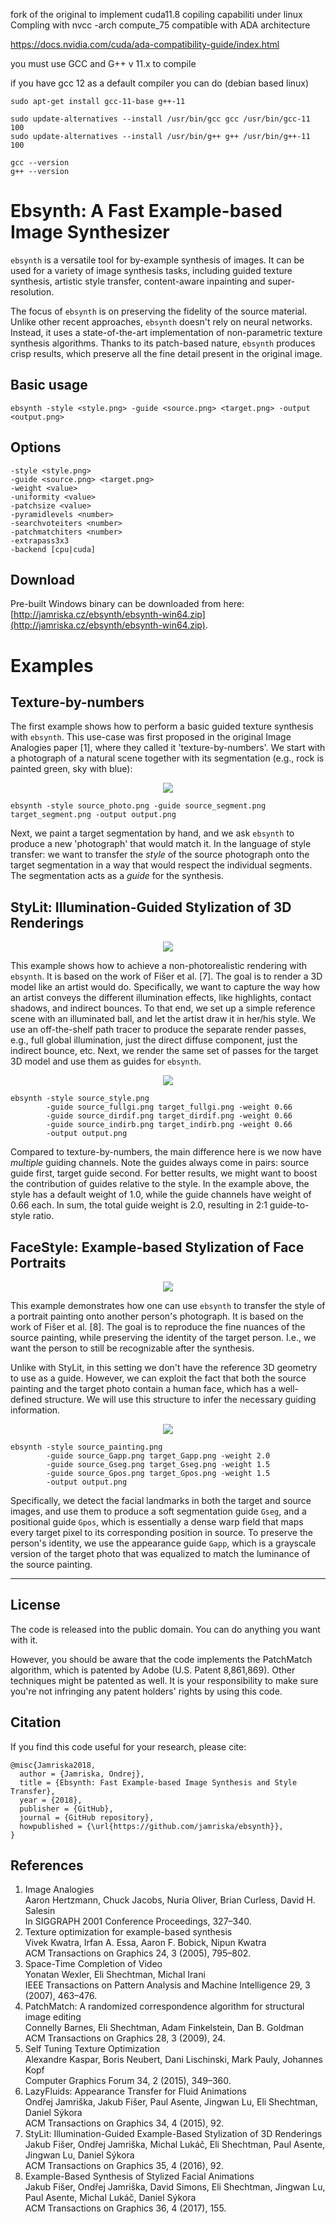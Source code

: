 fork of the original to implement cuda11.8 copiling capabiliti under linux
Compling with nvcc -arch compute_75
compatible with ADA architecture

https://docs.nvidia.com/cuda/ada-compatibility-guide/index.html

you must use GCC and G++ v 11.x to compile

if you have gcc 12 as a default compiler you can do (debian based linux)

```
sudo apt-get install gcc-11-base g++-11

sudo update-alternatives --install /usr/bin/gcc gcc /usr/bin/gcc-11 100
sudo update-alternatives --install /usr/bin/g++ g++ /usr/bin/g++-11 100

gcc --version
g++ --version
```

# Ebsynth: A Fast Example-based Image Synthesizer

`ebsynth` is a versatile tool for by-example synthesis of images.
It can be used for a variety of image synthesis tasks, including guided
texture synthesis, artistic style transfer, content-aware inpainting
and super-resolution.

The focus of `ebsynth` is on preserving the fidelity of the source material.
Unlike other recent approaches, `ebsynth` doesn't rely on neural networks.
Instead, it uses a state-of-the-art implementation of non-parametric
texture synthesis algorithms. Thanks to its patch-based nature, `ebsynth`
produces crisp results, which preserve all the fine detail present in the
original image.

## Basic usage

```
ebsynth -style <style.png> -guide <source.png> <target.png> -output <output.png>
```

## Options
```
-style <style.png>
-guide <source.png> <target.png>
-weight <value>
-uniformity <value>
-patchsize <value>
-pyramidlevels <number>
-searchvoteiters <number>
-patchmatchiters <number>
-extrapass3x3
-backend [cpu|cuda]
```

## Download

Pre-built Windows binary can be downloaded from here: [http://jamriska.cz/ebsynth/ebsynth-win64.zip](http://jamriska.cz/ebsynth/ebsynth-win64.zip).

# Examples

## Texture-by-numbers

The first example shows how to perform a basic guided texture synthesis with `ebsynth`.
This use-case was first proposed in the original Image Analogies paper [1], where they
called it 'texture-by-numbers'. We start with a photograph of a natural scene together
with its segmentation (e.g., rock is painted green, sky with blue):

<p align='center'>
  <img src='doc/images/texbynum.jpg'/>
</p>

```
ebsynth -style source_photo.png -guide source_segment.png target_segment.png -output output.png
```

Next, we paint a target segmentation by hand, and we ask `ebsynth` to produce
a new 'photograph' that would match it. In the language of style transfer: we want
to transfer the *style* of the source photograph onto the target segmentation in
a way that would respect the individual segments. The segmentation acts as a *guide*
for the synthesis.

## StyLit: Illumination-Guided Stylization of 3D Renderings
<p align='center'>
  <img src='doc/images/stylit-teaser.jpg'/>
</p>

This example shows how to achieve a non-photorealistic rendering with `ebsynth`.
It is based on the work of Fišer et al. [7]. The goal is to render a 3D model like
an artist would do. Specifically, we want to capture the way how an artist conveys
the different illumination effects, like highlights, contact shadows, and indirect
bounces. To that end, we set up a simple reference scene with an illuminated ball,
and let the artist draw it in her/his style. We use an off-the-shelf path tracer
to produce the separate render passes, e.g., full global illumination, just the
direct diffuse component, just the indirect bounce, etc. Next, we render the same
set of passes for the target 3D model and use them as guides for `ebsynth`.

<p align='center'>
  <img src='doc/images/stylit.jpg'/>
</p>

```
ebsynth -style source_style.png
        -guide source_fullgi.png target_fullgi.png -weight 0.66
        -guide source_dirdif.png target_dirdif.png -weight 0.66
        -guide source_indirb.png target_indirb.png -weight 0.66
        -output output.png
```

Compared to texture-by-numbers, the main difference here is we now have *multiple*
guiding channels.  Note the guides always come in pairs: source guide first, target
guide second. For better results, we might want to boost the contribution of guides
relative to the style. In the example above, the style has a default weight of 1.0,
while the guide channels have weight of 0.66 each. In sum, the total guide weight
is 2.0, resulting in 2:1 guide-to-style ratio.

## FaceStyle: Example-based Stylization of Face Portraits

<p align='center'>
  <img src='doc/images/facestyle-teaser.jpg'/>
</p>

This example demonstrates how one can use `ebsynth` to transfer the style of
a portrait painting onto another person's photograph. It is based on the work
of Fišer et al. [8]. The goal is to reproduce the fine nuances of the source
painting, while preserving the identity of the target person. I.e., we want
the person to still be recognizable after the synthesis.

Unlike with StyLit, in this setting we don't have the reference 3D geometry
to use as a guide. However, we can exploit the fact that both the source painting
and the target photo contain a human face, which has a well-defined structure.
We will use this structure to infer the necessary guiding information.

<p align='center'>
  <img src='doc/images/facestyle.jpg'/>
</p>

```
ebsynth -style source_painting.png
        -guide source_Gapp.png target_Gapp.png -weight 2.0
        -guide source_Gseg.png target_Gseg.png -weight 1.5 
        -guide source_Gpos.png target_Gpos.png -weight 1.5 
        -output output.png
```

Specifically, we detect the facial landmarks in both the target and source images,
and use them to produce a soft segmentation guide `Gseg`, and a positional guide
`Gpos`, which is essentially a dense warp field that maps every target pixel to its
corresponding position in source. To preserve the person's identity, we use the
appearance guide `Gapp`, which is a grayscale version of the target photo that was
equalized to match the luminance of the source painting.

--------------------------------------------------------------------------

## License

The code is released into the public domain. You can do anything you want with it.

However, you should be aware that the code implements the PatchMatch algorithm, which is patented by Adobe (U.S. Patent 8,861,869). Other techniques might be patented as well. It is your responsibility to make sure you're not infringing any patent holders' rights by using this code. 

## Citation

If you find this code useful for your research, please cite:

```
@misc{Jamriska2018,
  author = {Jamriska, Ondrej},
  title = {Ebsynth: Fast Example-based Image Synthesis and Style Transfer},
  year = {2018},
  publisher = {GitHub},
  journal = {GitHub repository},
  howpublished = {\url{https://github.com/jamriska/ebsynth}},
}
```

## References

1. Image Analogies  
   Aaron Hertzmann, Chuck Jacobs, Nuria Oliver, Brian Curless, David H. Salesin  
   In SIGGRAPH 2001 Conference Proceedings, 327–340.  
2. Texture optimization for example-based synthesis  
   Vivek Kwatra, Irfan A. Essa, Aaron F. Bobick, Nipun Kwatra  
   ACM Transactions on Graphics 24, 3 (2005), 795–802.  
3. Space-Time Completion of Video  
   Yonatan Wexler, Eli Shechtman, Michal Irani  
   IEEE Transactions on Pattern Analysis and Machine Intelligence 29, 3 (2007), 463–476.  
4. PatchMatch: A randomized correspondence algorithm for structural image editing  
   Connelly Barnes, Eli Shechtman, Adam Finkelstein, Dan B. Goldman  
   ACM Transactions on Graphics 28, 3 (2009), 24.  
5. Self Tuning Texture Optimization  
   Alexandre Kaspar, Boris Neubert, Dani Lischinski, Mark Pauly, Johannes Kopf  
   Computer Graphics Forum 34, 2 (2015), 349–360.  
6. LazyFluids: Appearance Transfer for Fluid Animations  
   Ondřej Jamriška, Jakub Fišer, Paul Asente, Jingwan Lu, Eli Shechtman, Daniel Sýkora  
   ACM Transactions on Graphics 34, 4 (2015), 92.  
7. StyLit: Illumination-Guided Example-Based Stylization of 3D Renderings  
   Jakub Fišer, Ondřej Jamriška, Michal Lukáč, Eli Shechtman, Paul Asente, Jingwan Lu, Daniel Sýkora  
   ACM Transactions on Graphics 35, 4 (2016), 92.  
8. Example-Based Synthesis of Stylized Facial Animations  
   Jakub Fišer, Ondřej Jamriška, David Simons, Eli Shechtman, Jingwan Lu, Paul Asente, Michal Lukáč, Daniel Sýkora  
   ACM Transactions on Graphics 36, 4 (2017), 155.  

